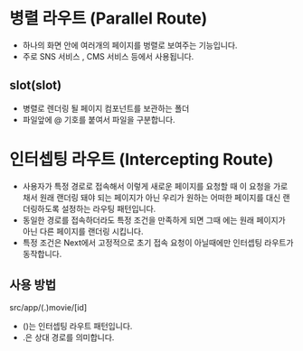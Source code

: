 # 병렬 라우트 (Parallel Route)

- 하나의 화면 안에 여러개의 페이지를 벙렬로 보여주는 기능입니다.
- 주로 SNS 서비스 , CMS 서비스 등에서 사용됩니다.

## slot(slot)

- 병렬로 렌더링 될 페이지 컴포넌트를 보관하는 폴더
- 파일앞에 @ 기호를 붙여서 파일을 구분합니다.

# 인터셉팅 라우트 (Intercepting Route)

- 사용자가 특정 경로로 접속해서 이렇게 새로운 페이지를 요청할 때 이 요청을 가로채서 원래 랜더링 돼야 되는 페이지가 아닌 우리가 원하는 어떠한 페이지를 대신 랜더링하도록 설정하는 라우팅 패턴입니다.
- 동일한 경로를 접속하더라도 특정 조건을 만족하게 되면 그때 에는 원래 페이지가 아닌 다른 페이지를 랜더링 시킵니다.
- 특정 조건은 Next에서 고정적으로 초기 접속 요청이 아닐때에만 인터셉팅 라우트가 동작합니다.

## 사용 방법

src/app/(.)movie/[id]

- ()는 인터셉팅 라우트 패턴입니다.
- .은 상대 경로를 의미합니다.
